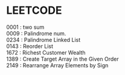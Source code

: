 # LEETCODE 

0001 : two sum <br>
0009 : Palindrome num.  <br>
0234 : Palindrome Linked List <br>
0143 : Reorder List <br>
1672 : Richest Customer Wealth <br>
1389 : Create Target Array in the Given Order <br>
2149 : Rearrange Array Elements by Sign <br>
